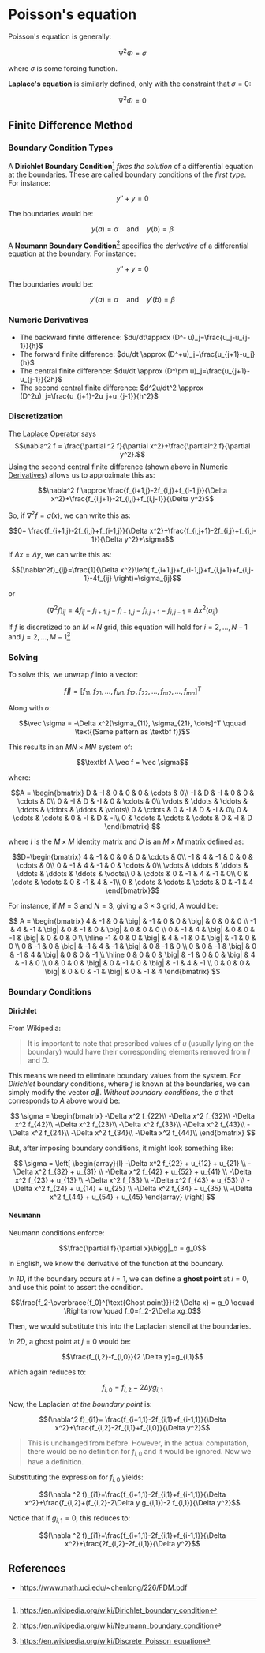 # Poisson's equation

Poisson's equation is generally:

$$\nabla ^2 \Phi = \sigma$$

where $\sigma$ is some forcing function.

**Laplace's equation** is similarly defined, only with the constraint that $\sigma = 0$:

$$\nabla ^2 \Phi = 0$$

## Finite Difference Method
### Boundary Condition Types
A **Dirichlet Boundary Condition**[^1] *fixes the solution* of a differential equation at the boundaries. These are called boundary conditions of the *first type*. For instance:

$$y''+y=0$$

The boundaries would be:

$$y(a)=\alpha \quad \text{and}\quad y(b)=\beta$$

A **Neumann Boundary Condition**[^2] specifies the *derivative* of a differential equation at the boundary. For instance:

$$y''+y=0$$

The boundaries would be:

$$y'(a)=\alpha \quad \text{and}\quad y'(b)=\beta$$

### Numeric Derivatives

- The backward finite difference: $du/dt\approx (D^- u)_j=\frac{u_j-u_{j-1}}{h}$
- The forward finite difference: $du/dt \approx (D^+u)_j=\frac{u_{j+1}-u_j}{h}$
- The central finite difference: $du/dt \approx (D^\pm u)_j=\frac{u_{j+1}-u_{j-1}}{2h}$
- The second central finite difference: $d^2u/dt^2 \approx (D^2u)_j=\frac{u_{j+1}-2u_j+u_{j-1}}{h^2}$

### Discretization

The [Laplace Operator](Laplace%20Operator.md) says 
$$\nabla^2 f = \frac{\partial ^2 f}{\partial x^2}+\frac{\partial^2 f}{\partial y^2}.$$ 
Using the second central finite difference (shown above in [Numeric Derivatives](Poisson's%20equation.md#Numeric%20Derivatives)) allows us to approximate this as:

$$\nabla^2 f \approx \frac{f_{i+1,j}-2f_{i,j}+f_{i-1,j}}{\Delta x^2}+\frac{f_{i,j+1}-2f_{i,j}+f_{i,j-1}}{\Delta y^2}$$

So, if $\nabla ^2 f = \sigma(x)$, we can write this as:

$$0= \frac{f_{i+1,j}-2f_{i,j}+f_{i-1,j}}{\Delta x^2}+\frac{f_{i,j+1}-2f_{i,j}+f_{i,j-1}}{\Delta y^2}+\sigma$$

If $\Delta x = \Delta y$, we can write this as:

$$(\nabla^2f)_{ij}=\frac{1}{\Delta x^2}\left( f_{i+1,j}+f_{i-1,j}+f_{i,j+1}+f_{i,j-1}-4f_{ij} \right)=\sigma_{ij}$$

or

$$(\nabla^2f)_{ij}=4f_{ij}-f_{i+1,j}-f_{i-1,j}-f_{i,j+1}-f_{i,j-1}=\Delta x^2(\sigma_{ij})$$

If $f$ is discretized to an $M\times N$ grid, this equation will hold for $i=2, \dots, N-1$ and $j=2, \dots, M-1$[^4]

### Solving

To solve this, we unwrap $f$ into a vector:

$$\vec f = [f_{11}, f_{21}, \dots, f_{M1}, f_{12}, f_{22}, \dots, f_{m2},\dots, f_{mn}]^T$$

Along with $\sigma$:

$$\vec \sigma = -\Delta x^2[\sigma_{11}, \sigma_{21}, \dots]^T \qquad \text{(Same pattern as \textbf f)}$$

This results in an $MN \times MN$ system of:

$$\textbf A \vec f = \vec \sigma$$

where:

$$A = \begin{bmatrix}
D & -I & 0 & 0 & 0 & \cdots & 0\\
-I & D & -I & 0 & 0 & \cdots & 0\\
0 & -I & D & -I & 0 & \cdots & 0\\
\vdots & \ddots & \ddots & \ddots & \ddots & \ddots & \vdots\\
0 & \cdots & 0 & -I & D & -I & 0\\
0 & \cdots & \cdots & 0 & -I & D & -I\\
0 & \cdots & \cdots & \cdots & 0 & -I & D
\end{bmatrix}
$$

where $I$ is the $M \times M$ identity matrix and $D$ is an $M \times M$ matrix defined as:

$$D=\begin{bmatrix}
4 & -1 & 0 & 0 & 0 & \cdots & 0\\
-1 & 4 & -1 & 0 & 0 & \cdots & 0\\
0 & -1 & 4 & -1 & 0 & \cdots & 0\\
\vdots & \ddots & \ddots & \ddots & \ddots & \ddots & \vdots\\
0 & \cdots & 0 & -1 & 4 & -1 & 0\\
0 & \cdots & \cdots & 0 & -1 & 4 & -1\\
0 & \cdots & \cdots & \cdots & 0 & -1 & 4
\end{bmatrix}$$

For instance, if $M=3$ and $N=3$, giving a $3\times3$ grid, $A$ would be:

$$
A = \begin{bmatrix}
 4 & -1 &  0 & \big| & -1 &  0 &  0 & \big| &  0 &  0 &  0 \\
-1 &  4 & -1 & \big| &  0 & -1 &  0 & \big| &  0 &  0 &  0 \\
 0 & -1 &  4 & \big| &  0 &  0 & -1 & \big| &  0 &  0 &  0 \\
\hline
-1 &  0 &  0 & \big| &  4 & -1 &  0 & \big| & -1 &  0 &  0 \\
 0 & -1 &  0 & \big| & -1 &  4 & -1 & \big| &  0 & -1 &  0 \\
 0 &  0 & -1 & \big| &  0 & -1 &  4 & \big| &  0 &  0 & -1 \\
\hline
 0 &  0 &  0 & \big| & -1 &  0 &  0 & \big| &  4 & -1 &  0 \\
 0 &  0 &  0 & \big| &  0 & -1 &  0 & \big| & -1 &  4 & -1 \\
 0 &  0 &  0 & \big| &  0 &  0 & -1 & \big| &  0 & -1 &  4
\end{bmatrix}
$$

### Boundary Conditions

#### Dirichlet

From Wikipedia:

> It is important to note that prescribed values of $u$ (usually lying on the boundary) would have their corresponding elements removed from $I$ and $D$.

This means we need to eliminate boundary values from the system. For *Dirichlet* boundary conditions, where $f$ is known at the boundaries, we can simply modify the vector $\vec \sigma$. *Without boundary conditions,* the $\sigma$ that corresponds to $A$ above would be:

$$
\sigma = \begin{bmatrix}
-\Delta x^2 f_{22}\\
-\Delta x^2 f_{32}\\
-\Delta x^2 f_{42}\\
-\Delta x^2 f_{23}\\
-\Delta x^2 f_{33}\\
-\Delta x^2 f_{43}\\
-\Delta x^2 f_{24}\\
-\Delta x^2 f_{34}\\
-\Delta x^2 f_{44}\\
\end{bmatrix}
$$

But, after imposing boundary conditions, it might look something like:

$$
\sigma = \left[
\begin{array}{l}
-\Delta x^2 f_{22} + u_{12} + u_{21} \\
-\Delta x^2 f_{32} + u_{31} \\
-\Delta x^2 f_{42} + u_{52} + u_{41} \\
-\Delta x^2 f_{23} + u_{13} \\
-\Delta x^2 f_{33} \\
-\Delta x^2 f_{43} + u_{53} \\
-\Delta x^2 f_{24} + u_{14} + u_{25} \\
-\Delta x^2 f_{34} + u_{35} \\
-\Delta x^2 f_{44} + u_{54} + u_{45}
\end{array}
\right]
$$

#### Neumann

Neumann conditions enforce:

$$\frac{\partial f}{\partial x}\bigg|_b = g_0$$

In English, we know the derivative of the function at the boundary.

*In 1D*, if the boundary occurs at $i=1$, we can define a **ghost point** at $i=0$, and use this point to assert the condition.

$$\frac{f_2-\overbrace{f_0}^{\text{Ghost point}}}{2 \Delta x} = g_0 \qquad \Rightarrow \quad f_0=f_2-2\Delta xg_0$$

Then, we would substitute this into the Laplacian stencil at the boundaries.

*In 2D*, a ghost point at $j=0$ would be:

$$\frac{f_{i,2}-f_{i,0}}{2 \Delta y}=g_{i,1}$$

which again reduces to:

$$f_{i,0}=f_{i,2}-2\Delta y g_{i,1}$$

Now, the Laplacian *at the boundary point* is:

$$(\nabla^2 f)_{i1}= \frac{f_{i+1,1}-2f_{i,1}+f_{i-1,1}}{\Delta x^2}+\frac{f_{i,2}-2f_{i,1}+f_{i,0}}{\Delta y^2}$$

> This is unchanged from before. However, in the actual computation, there would be no definition for $f_{i,0}$ and it would be ignored. Now we have a definition.

Substituting the expression for $f_{i,0}$ yields:

$$(\nabla ^2 f)_{i1}=\frac{f_{i+1,1}-2f_{i,1}+f_{i-1,1}}{\Delta x^2}+\frac{f_{i,2}+(f_{i,2}-2\Delta y g_{i,1})-2 f_{i,1}}{\Delta y^2}$$

Notice that if $g_{i,1}=0$, this reduces to:

$$(\nabla ^2 f)_{i1}=\frac{f_{i+1,1}-2f_{i,1}+f_{i-1,1}}{\Delta x^2}+\frac{2f_{i,2}-2f_{i,1}}{\Delta y^2}$$

## References

- https://www.math.uci.edu/~chenlong/226/FDM.pdf

[^1]: https://en.wikipedia.org/wiki/Dirichlet_boundary_condition
[^2]: https://en.wikipedia.org/wiki/Neumann_boundary_condition
[^3]: https://en.wikipedia.org/wiki/Laplace_operator
[^4]: https://en.wikipedia.org/wiki/Discrete_Poisson_equation